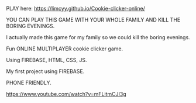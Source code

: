 PLAY here: https://limcyy.github.io/Cookie-clicker-online/

YOU CAN PLAY THIS GAME WITH YOUR WHOLE FAMILY AND KILL THE BORING EVENINGS.

I actually made this game for my family so we could kill the boring evenings.

Fun ONLINE MULTIPLAYER cookie clicker game.

Using FIREBASE, HTML, CSS, JS.

My first project using FIREBASE.

PHONE FRIENDLY.

https://www.youtube.com/watch?v=mFLitmCJI3g

